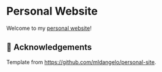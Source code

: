# Personal Website

Welcome to my [personal website](https://https://mlz-em.github.io/personal-site)! 

## 🙌 Acknowledgements

Template from https://github.com/mldangelo/personal-site.